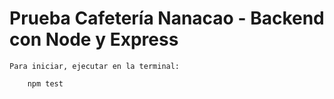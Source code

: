 # Prueba Cafetería Nanacao - Backend con Node y Express

    Para iniciar, ejecutar en la terminal:
    
        npm test
